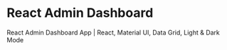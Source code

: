 # React Admin Dashboard

React Admin Dashboard App | React, Material UI, Data Grid, Light & Dark Mode
